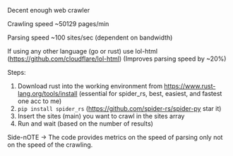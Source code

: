 Decent enough web crawler

Crawling speed ~50129 pages/min

Parsing speed ~100 sites/sec (dependent on bandwidth)

If using any other language (go or rust) use lol-html (https://github.com/cloudflare/lol-html) (Improves parsing speed by ~20%)


Steps:
1. Download rust into the working environment from https://www.rust-lang.org/tools/install (essential for spider_rs, best, easiest, and fastest one acc to me) 
2. `pip install spider_rs` (https://github.com/spider-rs/spider-py star it)
3. Insert the sites (main) you want to crawl in the sites array
4. Run and wait (based on the number of results)

Side-nOTE -> The code provides metrics on the speed of parsing only not on the speed of the crawling.
